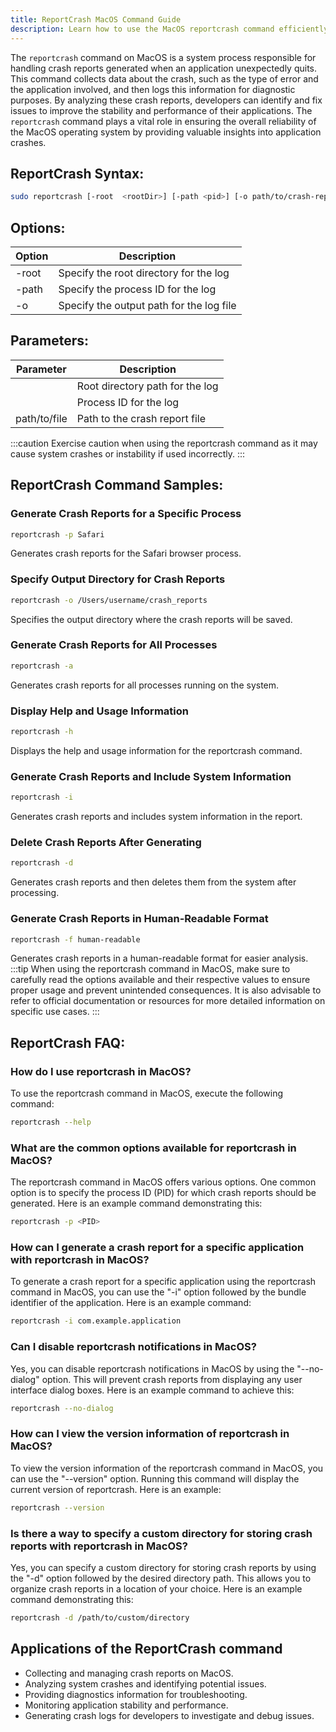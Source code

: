 ```yaml
---
title: ReportCrash MacOS Command Guide
description: Learn how to use the MacOS reportcrash command efficiently with our comprehensive guide.
---
```


The `reportcrash` command on MacOS is a system process responsible for handling crash reports generated when an application unexpectedly quits. This command collects data about the crash, such as the type of error and the application involved, and then logs this information for diagnostic purposes. By analyzing these crash reports, developers can identify and fix issues to improve the stability and performance of their applications. The `reportcrash` command plays a vital role in ensuring the overall reliability of the MacOS operating system by providing valuable insights into application crashes.

## ReportCrash Syntax:
```bash
sudo reportcrash [-root  <rootDir>] [-path <pid>] [-o path/to/crash-report]
```

## Options:
| Option | Description                              |
|--------|------------------------------------------|
| -root  | Specify the root directory for the log   |
| -path  | Specify the process ID for the log       |
| -o     | Specify the output path for the log file  |

## Parameters:
| Parameter    | Description                    |
|--------------|--------------------------------|
| <rootDir>    | Root directory path for the log |
| <pid>        | Process ID for the log          |
| path/to/file | Path to the crash report file   |

:::caution
Exercise caution when using the reportcrash command as it may cause system crashes or instability if used incorrectly.
:::
## ReportCrash Command Samples:
### Generate Crash Reports for a Specific Process
```bash
reportcrash -p Safari
```
Generates crash reports for the Safari browser process.

### Specify Output Directory for Crash Reports
```bash
reportcrash -o /Users/username/crash_reports
```
Specifies the output directory where the crash reports will be saved.

### Generate Crash Reports for All Processes
```bash
reportcrash -a
```
Generates crash reports for all processes running on the system.

### Display Help and Usage Information
```bash
reportcrash -h
```
Displays the help and usage information for the reportcrash command.

### Generate Crash Reports and Include System Information
```bash
reportcrash -i
```
Generates crash reports and includes system information in the report.

### Delete Crash Reports After Generating
```bash
reportcrash -d
```
Generates crash reports and then deletes them from the system after processing.

### Generate Crash Reports in Human-Readable Format
```bash
reportcrash -f human-readable
```
Generates crash reports in a human-readable format for easier analysis.
:::tip
When using the reportcrash command in MacOS, make sure to carefully read the options available and their respective values to ensure proper usage and prevent unintended consequences. It is also advisable to refer to official documentation or resources for more detailed information on specific use cases.
:::

## ReportCrash FAQ:
### How do I use reportcrash in MacOS?
To use the reportcrash command in MacOS, execute the following command:
```bash
reportcrash --help
```

### What are the common options available for reportcrash in MacOS?
The reportcrash command in MacOS offers various options. One common option is to specify the process ID (PID) for which crash reports should be generated. Here is an example command demonstrating this:
```bash
reportcrash -p <PID>
```

### How can I generate a crash report for a specific application with reportcrash in MacOS?
To generate a crash report for a specific application using the reportcrash command in MacOS, you can use the "-i" option followed by the bundle identifier of the application. Here is an example command:
```bash
reportcrash -i com.example.application
```

### Can I disable reportcrash notifications in MacOS?
Yes, you can disable reportcrash notifications in MacOS by using the "--no-dialog" option. This will prevent crash reports from displaying any user interface dialog boxes. Here is an example command to achieve this:
```bash
reportcrash --no-dialog
```

### How can I view the version information of reportcrash in MacOS?
To view the version information of the reportcrash command in MacOS, you can use the "--version" option. Running this command will display the current version of reportcrash. Here is an example:
```bash
reportcrash --version
```

### Is there a way to specify a custom directory for storing crash reports with reportcrash in MacOS?
Yes, you can specify a custom directory for storing crash reports by using the "-d" option followed by the desired directory path. This allows you to organize crash reports in a location of your choice. Here is an example command demonstrating this:
```bash
reportcrash -d /path/to/custom/directory
```
## Applications of the ReportCrash command

- Collecting and managing crash reports on MacOS.
- Analyzing system crashes and identifying potential issues.
- Providing diagnostics information for troubleshooting.
- Monitoring application stability and performance.
- Generating crash logs for developers to investigate and debug issues.
